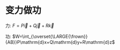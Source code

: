 # 变力做功

力: $F=P\vec{i}+Q\vec{j}+R\vec{k}$

功: $W=\int_{\overset{\LARGE{\frown}}{AB}}P\mathrm{d}x+Q\mathrm{d}y+R\mathrm{d}z$
